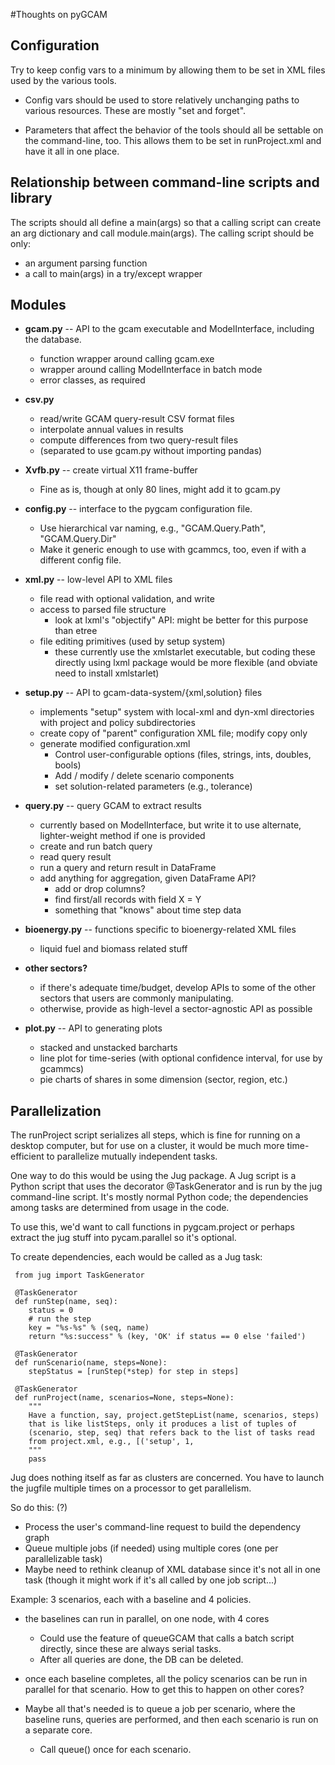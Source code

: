 #Thoughts on pyGCAM

## Configuration
Try to keep config vars to a minimum by allowing them to be set in XML files used by the various tools. 

  * Config vars should be used to store relatively unchanging paths to various resources. These are mostly "set and forget".

  * Parameters that affect the behavior of the tools should all be settable on the command-line, too. This allows them to be set in runProject.xml and have it all in one place.

## Relationship between command-line scripts and library

The scripts should all define a main(args) so that a calling script can create an arg dictionary and 
call module.main(args). The calling script should be only:

   * an argument parsing function
   * a call to main(args) in a try/except wrapper 

## Modules

  * **gcam.py** -- API to the gcam executable and ModelInterface, including the database. 
    * function wrapper around calling gcam.exe
    * wrapper around calling ModelInterface in batch mode
    * error classes, as required

  * **csv.py**
    * read/write GCAM query-result CSV format files
    * interpolate annual values in results
    * compute differences from two query-result files
    * (separated to use gcam.py without importing pandas)

  * **Xvfb.py** -- create virtual X11 frame-buffer
    * Fine as is, though at only 80 lines, might add it to gcam.py

  * **config.py** -- interface to the pygcam configuration file. 
    * Use hierarchical var naming, e.g., "GCAM.Query.Path", "GCAM.Query.Dir"
    * Make it generic enough to use with gcammcs, too, even if with a different config file.
      
  * **xml.py** -- low-level API to XML files
      * file read with optional validation, and write
      * access to parsed file structure
        * look at lxml's "objectify" API: might be better for this purpose than etree
      * file editing primitives (used by setup system)
        * these currently use the xmlstarlet executable, but coding these directly using lxml package would be more flexible (and obviate need to install xmlstarlet)

  * **setup.py** -- API to gcam-data-system/{xml,solution} files
    * implements "setup" system with local-xml and dyn-xml directories with project and policy subdirectories
    * create copy of "parent" configuration XML file; modify copy only
    * generate modified configuration.xml
      * Control user-configurable options (files, strings, ints, doubles, bools)
      * Add / modify / delete scenario components 
      * set solution-related parameters (e.g., tolerance) 
    
  * **query.py** -- query GCAM to extract results
    * currently based on ModelInterface, but write it to use alternate, lighter-weight method if one is provided
    * create and run batch query
    * read query result
    * run a query and return result in DataFrame
	* add anything for aggregation, given DataFrame API?
	  * add or drop columns?
	  * find first/all records with field X = Y
	  * something that "knows" about time step data
	  
  * **bioenergy.py** -- functions specific to bioenergy-related XML files
    * liquid fuel and biomass related stuff
    
  * **other sectors?**
  	* if there's adequate time/budget, develop APIs to some of the other sectors that users are commonly manipulating.
  	* otherwise, provide as high-level a sector-agnostic API as possible 
  
  * **plot.py** -- API to generating plots
    * stacked and unstacked barcharts
    * line plot for time-series (with optional confidence interval, for use by gcammcs)
    * pie charts of shares in some dimension (sector, region, etc.)

  
## Parallelization

The runProject script serializes all steps, which is fine for running on a desktop computer,
but for use on a cluster, it would be much more time-efficient to parallelize mutually
independent tasks.
 
One way to do this would be using the Jug package. A Jug script is a Python script that uses
the decorator @TaskGenerator and is run by the jug command-line script. It's mostly normal
Python code; the dependencies among tasks are determined from usage in the code.
 
 To use this, we'd want to call functions in pygcam.project or perhaps extract the jug stuff
 into pycam.parallel so it's optional.
 
 To create dependencies, each <step> would be called as a Jug task:
 
     from jug import TaskGenerator

     @TaskGenerator
     def runStep(name, seq):
        status = 0
        # run the step
        key = "%s-%s" % (seq, name)
        return "%s:success" % (key, 'OK' if status == 0 else 'failed') 
     
     @TaskGenerator
     def runScenario(name, steps=None):
        stepStatus = [runStep(*step) for step in steps] 
        
     @TaskGenerator
     def runProject(name, scenarios=None, steps=None):
        """
        Have a function, say, project.getStepList(name, scenarios, steps)
        that is like listSteps, only it produces a list of tuples of
        (scenario, step, seq) that refers back to the list of tasks read
        from project.xml, e.g., [('setup', 1, 
        """
        pass

Jug does nothing itself as far as clusters are concerned. You have to launch the jugfile
multiple times on a processor to get parallelism.

So do this: (?)

  * Process the user's command-line request to build the dependency graph
  * Queue multiple jobs (if needed) using multiple cores (one per parallelizable task)
  * Maybe need to rethink cleanup of XML database since it's not all in one task
    (though it might work if it's all called by one job script...)
    
Example: 3 scenarios, each with a baseline and 4 policies.

  * the baselines can run in parallel, on one node, with 4 cores
  
    * Could use the feature of queueGCAM that calls a batch script directly,
      since these are always serial tasks.
    * After all queries are done, the DB can be deleted.
    
  * once each baseline completes, all the policy scenarios can be run
    in parallel for that scenario. How to get this to happen on other cores?
    
  * Maybe all that's needed is to queue a job per scenario, where the baseline
    runs, queries are performed, and then each scenario is run on a separate core.
    
    * Call queue() once for each scenario.
    
